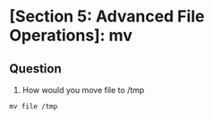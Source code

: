 # [Section 5: Advanced File Operations]: mv


## Question
1. How would you move file to /tmp
```
mv file /tmp
```